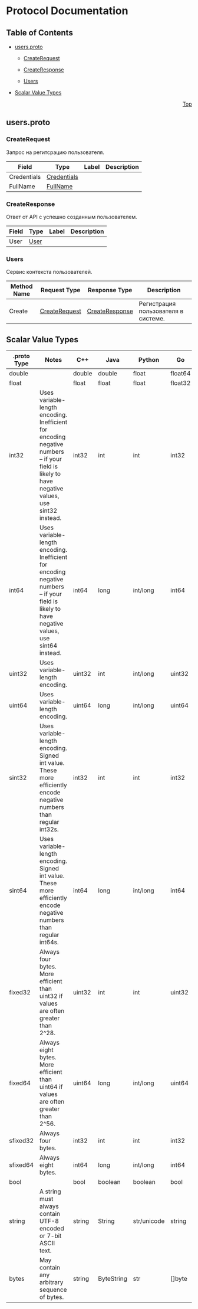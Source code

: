 # Protocol Documentation
<a name="top"></a>

## Table of Contents

- [users.proto](#users.proto)
    - [CreateRequest](#github.com.EmptyShadow.eltech.journal.api.CreateRequest)
    - [CreateResponse](#github.com.EmptyShadow.eltech.journal.api.CreateResponse)
  
    - [Users](#github.com.EmptyShadow.eltech.journal.api.Users)
  
- [Scalar Value Types](#scalar-value-types)



<a name="users.proto"></a>
<p align="right"><a href="#top">Top</a></p>

## users.proto



<a name="github.com.EmptyShadow.eltech.journal.api.CreateRequest"></a>

### CreateRequest
Запрос на регитсрацию пользователя.


| Field | Type | Label | Description |
| ----- | ---- | ----- | ----------- |
| Credentials | [Credentials](#github.com.EmptyShadow.eltech.journal.api.Credentials) |  |  |
| FullName | [FullName](#github.com.EmptyShadow.eltech.journal.api.FullName) |  |  |






<a name="github.com.EmptyShadow.eltech.journal.api.CreateResponse"></a>

### CreateResponse
Ответ от API с успешно созданным пользователем.


| Field | Type | Label | Description |
| ----- | ---- | ----- | ----------- |
| User | [User](#github.com.EmptyShadow.eltech.journal.api.User) |  |  |





 

 

 


<a name="github.com.EmptyShadow.eltech.journal.api.Users"></a>

### Users
Сервис контекста пользователей.

| Method Name | Request Type | Response Type | Description |
| ----------- | ------------ | ------------- | ------------|
| Create | [CreateRequest](#github.com.EmptyShadow.eltech.journal.api.CreateRequest) | [CreateResponse](#github.com.EmptyShadow.eltech.journal.api.CreateResponse) | Регистрация пользователя в системе. |

 



## Scalar Value Types

| .proto Type | Notes | C++ | Java | Python | Go | C# | PHP | Ruby |
| ----------- | ----- | --- | ---- | ------ | -- | -- | --- | ---- |
| <a name="double" /> double |  | double | double | float | float64 | double | float | Float |
| <a name="float" /> float |  | float | float | float | float32 | float | float | Float |
| <a name="int32" /> int32 | Uses variable-length encoding. Inefficient for encoding negative numbers – if your field is likely to have negative values, use sint32 instead. | int32 | int | int | int32 | int | integer | Bignum or Fixnum (as required) |
| <a name="int64" /> int64 | Uses variable-length encoding. Inefficient for encoding negative numbers – if your field is likely to have negative values, use sint64 instead. | int64 | long | int/long | int64 | long | integer/string | Bignum |
| <a name="uint32" /> uint32 | Uses variable-length encoding. | uint32 | int | int/long | uint32 | uint | integer | Bignum or Fixnum (as required) |
| <a name="uint64" /> uint64 | Uses variable-length encoding. | uint64 | long | int/long | uint64 | ulong | integer/string | Bignum or Fixnum (as required) |
| <a name="sint32" /> sint32 | Uses variable-length encoding. Signed int value. These more efficiently encode negative numbers than regular int32s. | int32 | int | int | int32 | int | integer | Bignum or Fixnum (as required) |
| <a name="sint64" /> sint64 | Uses variable-length encoding. Signed int value. These more efficiently encode negative numbers than regular int64s. | int64 | long | int/long | int64 | long | integer/string | Bignum |
| <a name="fixed32" /> fixed32 | Always four bytes. More efficient than uint32 if values are often greater than 2^28. | uint32 | int | int | uint32 | uint | integer | Bignum or Fixnum (as required) |
| <a name="fixed64" /> fixed64 | Always eight bytes. More efficient than uint64 if values are often greater than 2^56. | uint64 | long | int/long | uint64 | ulong | integer/string | Bignum |
| <a name="sfixed32" /> sfixed32 | Always four bytes. | int32 | int | int | int32 | int | integer | Bignum or Fixnum (as required) |
| <a name="sfixed64" /> sfixed64 | Always eight bytes. | int64 | long | int/long | int64 | long | integer/string | Bignum |
| <a name="bool" /> bool |  | bool | boolean | boolean | bool | bool | boolean | TrueClass/FalseClass |
| <a name="string" /> string | A string must always contain UTF-8 encoded or 7-bit ASCII text. | string | String | str/unicode | string | string | string | String (UTF-8) |
| <a name="bytes" /> bytes | May contain any arbitrary sequence of bytes. | string | ByteString | str | []byte | ByteString | string | String (ASCII-8BIT) |

